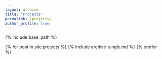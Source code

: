 ```yaml
---
layout: archive
title: "Projects"
permalink: /projects/
author_profile: true
---
```


{% include base_path %}


{% for post in site.projects %}
  {% include archive-single.md %}
{% endfor %}
